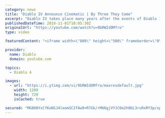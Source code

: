 ```yaml
---
category: news
title: "Diablo IV Announce Cinematic | By Three They Come"
excerpt: "Diablo IV takes place many years after the events of Diablo III, after millions have been slaughtered by the actions of the High Heavens and Burning Hells alike."
publishedDateTime: 2019-11-01T18:05:30Z
originalUrl: "https://youtube.com/watch?v=9bRWIdOMfro"
type: video

featuredContent: "<iframe width=\"800\" height=\"500\" frameborder=\"0\" src=\"https://www.youtube.com/embed/9bRWIdOMfro\" allow=\"accelerometer; autoplay; encrypted-media; gyroscope; picture-in-picture\" allowfullscreen></iframe>"

provider:
  name: Diablo
  domain: youtube.com

topics:
  - Diablo 4

images:
  - url: "https://i.ytimg.com/vi/9bRWIdOMfro/maxresdefault.jpg"
    width: 1280
    height: 720
    isCached: true

secured: "MG808YxCfKoNSJ4leomSC2fAw9+R7Gk/rMU6gjVYJCOe2h0bL3ruRxRY3p/xpceefHlY2RiA4oixZ7fnNNiW+UAL5XhKGnP5f0i7mIADRtO+I8pvZjgdw2XrfkMcnSdl1XLi5aIP5YNY+tis7l408VxeZ2DWkwXcwP7P/9rjN193k/oTjBNoDYoluY1+u+uXhVAw+Cnoogs3E3nkknVO2zY3SmMLi/EMX/1ZQY+ubrFaQDS+rHqLrEwNNaAIQFRv3BbjwGtd/4BE7IoJ2FCB3orF1z8FU9X3SOfsLBQLWWHGnvQKXjURCgF1oWHBu9xuxCjIOfZT4fOXnN1c+p+MQHBpPzBwxSOVWNrDYy6vpaAiMhQcqx/h9yHjNAzbMBSlQ8CzXyRc0G7kQU1rh6BJZO1M+icDKUbXbAzi1DZaqCApNAYtmocOi8MEHz5VeGde;9xczF54Od+DieNMjclVKLA=="
---
```


